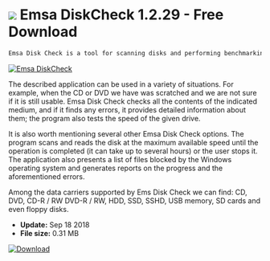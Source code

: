 # ![](https://cdn.softexe.net/static/icon/3/emsa-diskcheck-9816.png) Emsa DiskCheck 1.2.29 - Free Download

```sh
Emsa Disk Check is a tool for scanning disks and performing benchmarking. It works on both newer and older versions of Windows (Windows XP is also supported).
```
[![Emsa DiskCheck](https://gallery.dpcdn.pl/imgc/Tools/84858/g_-_420x350_1.5_-_x00703df5-bcf1-435b-8865-581255c4f850.jpg)](https://softexe.net/win/system/diagnostics-tests/emsa-diskcheck:ahpf.html)

The described application can be used in a variety of situations. For example, when the CD or DVD we have was scratched and we are not sure if it is still usable. Emsa Disk Check checks all the contents of the indicated medium, and if it finds any errors, it provides detailed information about them; the program also tests the speed of the given drive.
 
 It is also worth mentioning several other Emsa Disk Check options. The program scans and reads the disk at the maximum available speed until the operation is completed (it can take up to several hours) or the user stops it. The application also presents a list of files blocked by the Windows operating system and generates reports on the progress and the aforementioned errors.
 
 Among the data carriers supported by Ems Disk Check we can find: CD, DVD, CD-R / RW DVD-R / RW, HDD, SSD, SSHD, USB memory, SD cards and even floppy disks.


- **Update:** Sep 18 2018
- **File size:** 0.31 MB

[![Download](https://cdn.softexe.net/static/img/download.png)](https://softexe.net/win/system/diagnostics-tests/emsa-diskcheck:ahpf.html)

